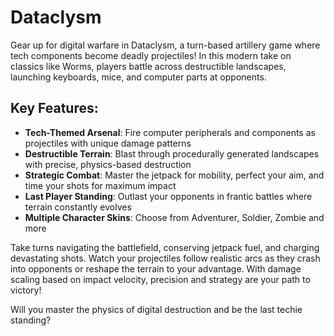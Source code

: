 # Dataclysm

Gear up for digital warfare in Dataclysm, a turn-based artillery game where tech components become deadly projectiles! In this modern take on classics like Worms, players battle across destructible landscapes, launching keyboards, mice, and computer parts at opponents.

## Key Features:
* **Tech-Themed Arsenal**: Fire computer peripherals and components as projectiles with unique damage patterns
* **Destructible Terrain**: Blast through procedurally generated landscapes with precise, physics-based destruction
* **Strategic Combat**: Master the jetpack for mobility, perfect your aim, and time your shots for maximum impact
* **Last Player Standing**: Outlast your opponents in frantic battles where terrain constantly evolves
* **Multiple Character Skins**: Choose from Adventurer, Soldier, Zombie and more

Take turns navigating the battlefield, conserving jetpack fuel, and charging devastating shots. Watch your projectiles follow realistic arcs as they crash into opponents or reshape the terrain to your advantage. With damage scaling based on impact velocity, precision and strategy are your path to victory!

Will you master the physics of digital destruction and be the last techie standing?